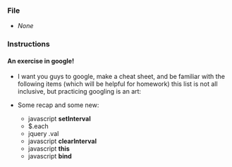 ### File

* _None_

### Instructions

#### An exercise in google!

* I want you guys to google, make a cheat sheet, and be familiar with the following items (which will be helpful for homework) this list is not all inclusive, but practicing googling is an art:

* Some recap and some new:
  * javascript **setInterval**
  * $.each
  * jquery .val
  * javascript **clearInterval**
  * javascript **this**
  * javascript **bind**
